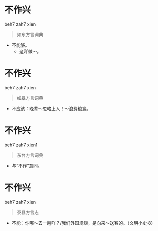 # 不作兴
beh7 zah7 xien
> 如东方言词典
- 不能够。
  - 这吖做～。

# 不作兴
beh7 zah7 xien
> 如皋方言词典
- 不应该：晚辈～忽略上人！～浪费粮食。

# 不作兴
beh7 zah7 xien1
> 东台方言词典
- 与“不作”意同。

# 不作兴
beh7 zah7 xien
> 泰县方言志
- 不能：你哪～去一趟吖？/我们外国规矩，是向来～送客的。（文明小史·8）
